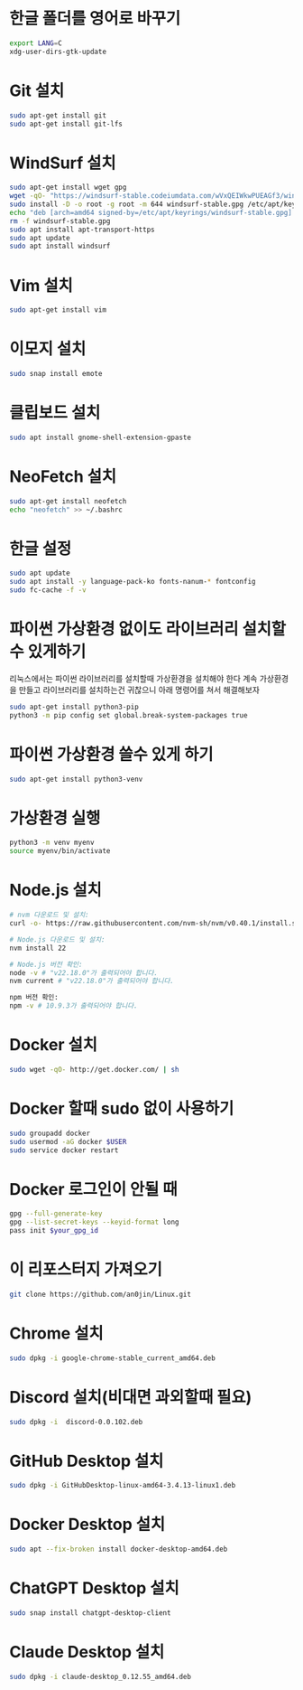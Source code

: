 # 한글 폴더를 영어로 바꾸기

```bash
export LANG=C
xdg-user-dirs-gtk-update
```

# Git 설치

```bash
sudo apt-get install git
sudo apt-get install git-lfs
```

# WindSurf 설치

```bash
sudo apt-get install wget gpg
wget -qO- "https://windsurf-stable.codeiumdata.com/wVxQEIWkwPUEAGf3/windsurf.gpg" | gpg --dearmor > windsurf-stable.gpg
sudo install -D -o root -g root -m 644 windsurf-stable.gpg /etc/apt/keyrings/windsurf-stable.gpg
echo "deb [arch=amd64 signed-by=/etc/apt/keyrings/windsurf-stable.gpg] https://windsurf-stable.codeiumdata.com/wVxQEIWkwPUEAGf3/apt stable main" | sudo tee /etc/apt/sources.list.d/windsurf.list > /dev/null
rm -f windsurf-stable.gpg
sudo apt install apt-transport-https
sudo apt update
sudo apt install windsurf
```

# Vim 설치

```bash
sudo apt-get install vim
```

# 이모지 설치

```bash
sudo snap install emote
```

# 클립보드 설치

```bash
sudo apt install gnome-shell-extension-gpaste
```

# NeoFetch 설치

```bash
sudo apt-get install neofetch
echo "neofetch" >> ~/.bashrc
```

# 한글 설정

```bash
sudo apt update
sudo apt install -y language-pack-ko fonts-nanum-* fontconfig
sudo fc-cache -f -v
```

# 파이썬 가상환경 없이도 라이브러리 설치할수 있게하기

리눅스에서는 파이썬 라이브러리를 설치할때 가상환경을 설치해야 한다 계속 가상환경을 만들고 라이브러리를 설치하는건 귀찮으니 아래 명령어를 쳐서 해결해보자

```bash
sudo apt-get install python3-pip
python3 -m pip config set global.break-system-packages true
```

# 파이썬 가상환경 쓸수 있게 하기

```bash
sudo apt-get install python3-venv
```

# 가상환경 실행

```bash
python3 -m venv myenv
source myenv/bin/activate
```

# Node.js 설치

```bash
# nvm 다운로드 및 설치:
curl -o- https://raw.githubusercontent.com/nvm-sh/nvm/v0.40.1/install.sh | bash

# Node.js 다운로드 및 설치:
nvm install 22

# Node.js 버전 확인:
node -v # "v22.18.0"가 출력되어야 합니다.
nvm current # "v22.18.0"가 출력되어야 합니다.

npm 버전 확인:
npm -v # 10.9.3가 출력되어야 합니다.
```

# Docker 설치

```bash
sudo wget -qO- http://get.docker.com/ | sh
```

# Docker 할때 sudo 없이 사용하기

```bash
sudo groupadd docker
sudo usermod -aG docker $USER
sudo service docker restart
```

# Docker 로그인이 안될 때

```bash
gpg --full-generate-key
gpg --list-secret-keys --keyid-format long
pass init $your_gpg_id
```

# 이 리포스터지 가져오기

```bash
git clone https://github.com/an0jin/Linux.git
```

# Chrome 설치

```bash
sudo dpkg -i google-chrome-stable_current_amd64.deb
```


# Discord 설치(비대면 과외할때 필요)

```bash
sudo dpkg -i  discord-0.0.102.deb
```

# GitHub Desktop 설치

```bash
sudo dpkg -i GitHubDesktop-linux-amd64-3.4.13-linux1.deb
```


# Docker Desktop 설치

```bash
sudo apt --fix-broken install docker-desktop-amd64.deb
```

# ChatGPT Desktop 설치

```bash
sudo snap install chatgpt-desktop-client
```

# Claude Desktop 설치

```bash
sudo dpkg -i claude-desktop_0.12.55_amd64.deb
```
